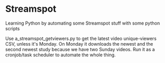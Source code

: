 # Streamspot
Learning Python by automating some Streamspot stuff with some python scripts

Use a_streamspot_getviewers.py to get the latest video unique-viewers CSV, unless it's Monday. On Monday it downloads the newest and the second newest study because we have two Sunday videos. Run it as a cronjob/task scheduler to automate the whole thing. 

